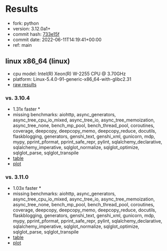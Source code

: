 # Results

- fork: python
- version: 3.12.0a1+
- commit hash: [733e15f](https://github.com/python/cpython/commit/733e15f)
- commit date: 2022-06-11T14:19:41+00:00
- ref: main

## linux x86_64 (linux)

- cpu model: Intel(R) Xeon(R) W-2255 CPU @ 3.70GHz
- platform: Linux-5.4.0-91-generic-x86_64-with-glibc2.31
- [raw results](bm-20220611-linux-x86_64-python-main-3.12.0a1%2B-733e15f.json)

### vs. 3.10.4

- 1.31x faster \*
- missing benchmarks: aiohttp, async_generators, async_tree_cpu_io_mixed, async_tree_io, async_tree_memoization, async_tree_none, bench_mp_pool, bench_thread_pool, coroutines, coverage, deepcopy, deepcopy_memo, deepcopy_reduce, docutils, flaskblogging, generators, genshi_text, genshi_xml, gunicorn, mdp, mypy, pprint_pformat, pprint_safe_repr, pylint, sqlalchemy_declarative, sqlalchemy_imperative, sqlglot_normalize, sqlglot_optimize, sqlglot_parse, sqlglot_transpile
- [table](bm-20220611-linux-x86_64-python-main-3.12.0a1%2B-733e15f-vs-3.10.4.md)
- [plot](bm-20220611-linux-x86_64-python-main-3.12.0a1%2B-733e15f-vs-3.10.4.png)

### vs. 3.11.0

- 1.03x faster \*
- missing benchmarks: aiohttp, async_generators, async_tree_cpu_io_mixed, async_tree_io, async_tree_memoization, async_tree_none, bench_mp_pool, bench_thread_pool, coroutines, coverage, deepcopy, deepcopy_memo, deepcopy_reduce, docutils, flaskblogging, generators, genshi_text, genshi_xml, gunicorn, mdp, mypy, pprint_pformat, pprint_safe_repr, pylint, sqlalchemy_declarative, sqlalchemy_imperative, sqlglot_normalize, sqlglot_optimize, sqlglot_parse, sqlglot_transpile
- [table](bm-20220611-linux-x86_64-python-main-3.12.0a1%2B-733e15f-vs-3.11.0.md)
- [plot](bm-20220611-linux-x86_64-python-main-3.12.0a1%2B-733e15f-vs-3.11.0.png)

